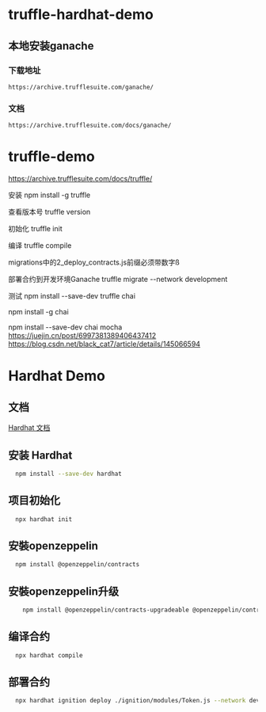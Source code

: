 # truffle-hardhat-demo

## 本地安装ganache
### 下载地址
```
https://archive.trufflesuite.com/ganache/
```

### 文档
```
https://archive.trufflesuite.com/docs/ganache/
```


# truffle-demo

https://archive.trufflesuite.com/docs/truffle/

安装
npm install -g truffle

查看版本号
truffle version

初始化
truffle init

编译
truffle compile

migrations中的2_deploy_contracts.js前缀必须带数字ß

部署合约到开发环境Ganache
truffle migrate --network development

测试
npm install --save-dev truffle chai

npm install -g chai

npm install --save-dev chai mocha
https://juejin.cn/post/6997381389406437412
https://blog.csdn.net/black_cat7/article/details/145066594

# Hardhat Demo

## 文档
[Hardhat 文档](https://hardhat.org/docs)

## 安装 Hardhat
```bash
  npm install --save-dev hardhat
```

## 项目初始化
```bash
  npx hardhat init
```

## 安裝openzeppelin
```bash
  npm install @openzeppelin/contracts
```
## 安裝openzeppelin升级
```bash
    npm install @openzeppelin/contracts-upgradeable @openzeppelin/contracts
```

## 编译合约
```bash
  npx hardhat compile
```

## 部署合约
```bash
  npx hardhat ignition deploy ./ignition/modules/Token.js --network development
```